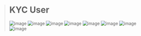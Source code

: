 ># KYC User
>
>![image](https://github.com/user-attachments/assets/838f5420-862a-4b01-825c-dcb0a36fcbe7)
>![image](https://github.com/user-attachments/assets/dae2832c-14e3-408c-8cca-551af7354bf9)
>![image](https://github.com/user-attachments/assets/d5007bc3-337b-4787-82b0-23bae4ec30f7)
>![image](https://github.com/user-attachments/assets/17bf5847-cab2-44cb-b6b6-f619649e428d)
>![image](https://github.com/user-attachments/assets/4d176592-6686-4037-a548-ec676d5f8eeb)
>![image](https://github.com/user-attachments/assets/4511c8d9-a9ff-4377-a625-ede5abef0fe9)
>![image](https://github.com/user-attachments/assets/122b78c3-1b43-4753-a013-e84eff5eaf05)
>![image](https://github.com/user-attachments/assets/3ebe1229-eb5a-4d7d-9354-a928c6a15b8b)
